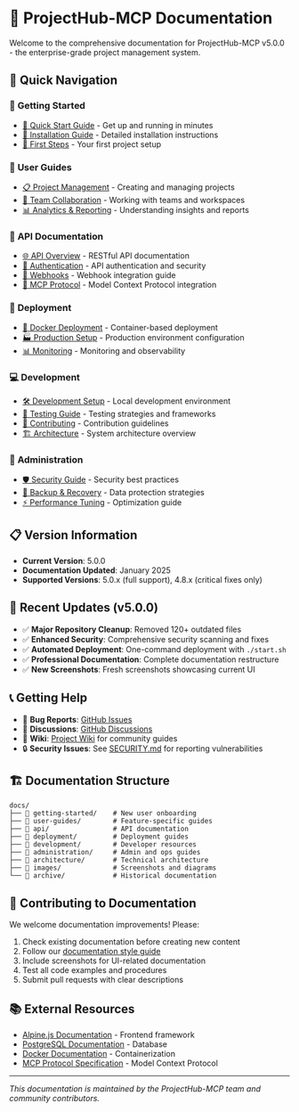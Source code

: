 # 📖 ProjectHub-MCP Documentation

Welcome to the comprehensive documentation for ProjectHub-MCP v5.0.0 - the enterprise-grade project management system.

## 🚀 Quick Navigation

### 🏁 **Getting Started**
- [📖 Quick Start Guide](../QUICKSTART.md) - Get up and running in minutes
- [💾 Installation Guide](../INSTALLATION.md) - Detailed installation instructions
- [👋 First Steps](../README.md#quick-start) - Your first project setup

### 👥 **User Guides**
- [📋 Project Management](user-guides/PROJECT_MANAGEMENT.md) - Creating and managing projects
- [🤝 Team Collaboration](user-guides/TEAM_COLLABORATION.md) - Working with teams and workspaces
- [📊 Analytics & Reporting](user-guides/ANALYTICS.md) - Understanding insights and reports

### 🔧 **API Documentation**
- [🌐 API Overview](API.md) - RESTful API documentation
- [🔐 Authentication](WEBHOOK_API.md) - API authentication and security
- [📡 Webhooks](WEBHOOK_API.md) - Webhook integration guide
- [🔗 MCP Protocol](../mcp-server/README.md) - Model Context Protocol integration

### 🚀 **Deployment**
- [🐳 Docker Deployment](deployment/DEPLOYMENT.md) - Container-based deployment
- [🏭 Production Setup](deployment/PRODUCTION.md) - Production environment configuration
- [📊 Monitoring](deployment/MONITORING.md) - Monitoring and observability

### 💻 **Development**
- [🛠️ Development Setup](development/SETUP.md) - Local development environment
- [🧪 Testing Guide](development/TESTING.md) - Testing strategies and frameworks
- [🤝 Contributing](development/CONTRIBUTING.md) - Contribution guidelines
- [🏗️ Architecture](architecture/README.md) - System architecture overview

### 🔐 **Administration**
- [🛡️ Security Guide](administration/SECURITY.md) - Security best practices
- [💾 Backup & Recovery](administration/BACKUP.md) - Data protection strategies
- [⚡ Performance Tuning](administration/PERFORMANCE.md) - Optimization guide

## 📋 Version Information

- **Current Version**: 5.0.0
- **Documentation Updated**: January 2025
- **Supported Versions**: 5.0.x (full support), 4.8.x (critical fixes only)

## 🔄 Recent Updates (v5.0.0)

- ✅ **Major Repository Cleanup**: Removed 120+ outdated files
- ✅ **Enhanced Security**: Comprehensive security scanning and fixes
- ✅ **Automated Deployment**: One-command deployment with `./start.sh`
- ✅ **Professional Documentation**: Complete documentation restructure
- ✅ **New Screenshots**: Fresh screenshots showcasing current UI

## 📞 Getting Help

- 🐛 **Bug Reports**: [GitHub Issues](https://github.com/anubissbe/ProjectHub-Mcp/issues)
- 💬 **Discussions**: [GitHub Discussions](https://github.com/anubissbe/ProjectHub-Mcp/discussions)
- 📖 **Wiki**: [Project Wiki](../wiki/) for community guides
- 🔒 **Security Issues**: See [SECURITY.md](../SECURITY.md) for reporting vulnerabilities

## 🏗️ Documentation Structure

```
docs/
├── 📁 getting-started/    # New user onboarding
├── 📁 user-guides/        # Feature-specific guides
├── 📁 api/                # API documentation
├── 📁 deployment/         # Deployment guides
├── 📁 development/        # Developer resources
├── 📁 administration/     # Admin and ops guides
├── 📁 architecture/       # Technical architecture
├── 📁 images/             # Screenshots and diagrams
└── 📁 archive/            # Historical documentation
```

## 🤝 Contributing to Documentation

We welcome documentation improvements! Please:

1. Check existing documentation before creating new content
2. Follow our [documentation style guide](development/CONTRIBUTING.md)
3. Include screenshots for UI-related documentation
4. Test all code examples and procedures
5. Submit pull requests with clear descriptions

## 📚 External Resources

- [Alpine.js Documentation](https://alpinejs.dev/) - Frontend framework
- [PostgreSQL Documentation](https://www.postgresql.org/docs/) - Database
- [Docker Documentation](https://docs.docker.com/) - Containerization
- [MCP Protocol Specification](https://github.com/modelcontextprotocol/specification) - Model Context Protocol

---

*This documentation is maintained by the ProjectHub-MCP team and community contributors.*